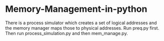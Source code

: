 # Memory-Management-in-python
There is a process simulator which creates a set of logical addresses and the memory manager maps those to physical addresses.
Run preq.py first.
Then run process_simulation.py and then mem_manage.py. 
